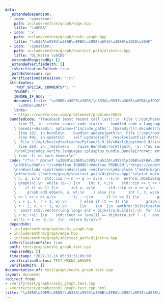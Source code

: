 ```yaml
---
data:
  _extendedDependsOn:
  - icon: ':question:'
    path: include/emthrm/graph/edge.hpp
    title: "\u8FBA"
  - icon: ':x:'
    path: include/emthrm/graph/noshi_graph.hpp
    title: "\u533A\u9593\u306B\u8FBA\u3092\u5F35\u308B\u30C6\u30AF"
  - icon: ':question:'
    path: include/emthrm/graph/shortest_path/dijkstra.hpp
    title: "Dijkstra \u6CD5"
  _extendedRequiredBy: []
  _extendedVerifiedWith: []
  _isVerificationFailed: true
  _pathExtension: cpp
  _verificationStatusIcon: ':x:'
  attributes:
    '*NOT_SPECIAL_COMMENTS*': ''
    IGNORE: ''
    IGNORE_IF_GCC: ''
    document_title: "\u30B0\u30E9\u30D5/\u533A\u9593\u306B\u8FBA\u3092\u5F35\u308B\
      \u30C6\u30AF"
    links:
    - https://codeforces.com/problemset/problem/786/B
  bundledCode: "Traceback (most recent call last):\n  File \"/opt/hostedtoolcache/Python/3.9.16/x64/lib/python3.9/site-packages/onlinejudge_verify/documentation/build.py\"\
    , line 71, in _render_source_code_stat\n    bundled_code = language.bundle(stat.path,\
    \ basedir=basedir, options={'include_paths': [basedir]}).decode()\n  File \"/opt/hostedtoolcache/Python/3.9.16/x64/lib/python3.9/site-packages/onlinejudge_verify/languages/cplusplus.py\"\
    , line 187, in bundle\n    bundler.update(path)\n  File \"/opt/hostedtoolcache/Python/3.9.16/x64/lib/python3.9/site-packages/onlinejudge_verify/languages/cplusplus_bundle.py\"\
    , line 401, in update\n    self.update(self._resolve(pathlib.Path(included), included_from=path))\n\
    \  File \"/opt/hostedtoolcache/Python/3.9.16/x64/lib/python3.9/site-packages/onlinejudge_verify/languages/cplusplus_bundle.py\"\
    , line 260, in _resolve\n    raise BundleErrorAt(path, -1, \"no such header\"\
    )\nonlinejudge_verify.languages.cplusplus_bundle.BundleErrorAt: emthrm/graph/noshi_graph.hpp:\
    \ line -1: no such header\n"
  code: "/*\n * @brief \u30B0\u30E9\u30D5/\u533A\u9593\u306B\u8FBA\u3092\u5F35\u308B\
    \u30C6\u30AF\n */\n#define IGNORE\n#define PROBLEM \"https://codeforces.com/problemset/problem/786/B\"\
    \n\n#include <iostream>\n#include <vector>\n\n#include \"emthrm/graph/noshi_graph.hpp\"\
    \n#include \"emthrm/graph/shortest_path/dijkstra.hpp\"\n\nint main() {\n  int\
    \ n, q, s;\n  std::cin >> n >> q >> s;\n  --s;\n  emthrm::NoshiGraph<long long>\
    \ graph(n);\n  while (q--) {\n    int t, v;\n    std::cin >> t >> v;\n    --v;\n\
    \    if (t == 1) {\n      int u, w;\n      std::cin >> u >> w;\n      --u;\n \
    \     graph.add_edge(v, u, w);\n    } else {\n      int l, r, w;\n      std::cin\
    \ >> l >> r >> w;\n      --l; --r;\n      if (t == 2) {\n        graph.add_edge(v,\
    \ v + 1, l, r + 1, w);\n      } else if (t == 3) {\n        graph.add_edge(l,\
    \ r + 1, v, v + 1, w);\n      }\n    }\n  }\n  emthrm::Dijkstra<long long> dijkstra(graph.graph);\n\
    \  const std::vector<long long> ans = dijkstra.build(s);\n  for (int i = 0; i\
    \ < n; ++i) {\n    std::cout << (ans[i] == dijkstra.inf ? -1 : ans[i]) << \" \\\
    n\"[i + 1 == n];\n  }\n  return 0;\n}\n"
  dependsOn:
  - include/emthrm/graph/noshi_graph.hpp
  - include/emthrm/graph/edge.hpp
  - include/emthrm/graph/shortest_path/dijkstra.hpp
  isVerificationFile: true
  path: test/graph/noshi_graph.test.cpp
  requiredBy: []
  timestamp: '2022-12-16 05:33:31+09:00'
  verificationStatus: TEST_WRONG_ANSWER
  verifiedWith: []
documentation_of: test/graph/noshi_graph.test.cpp
layout: document
redirect_from:
- /verify/test/graph/noshi_graph.test.cpp
- /verify/test/graph/noshi_graph.test.cpp.html
title: "\u30B0\u30E9\u30D5/\u533A\u9593\u306B\u8FBA\u3092\u5F35\u308B\u30C6\u30AF"
---
```

